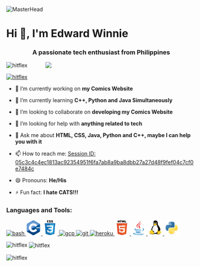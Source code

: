 ![MasterHead](https://w.wallhaven.cc/full/8o/wallhaven-8o699y.jpg)
# Hi 👋, I'm Edward Winnie
<h3 align="center">A passionate tech enthusiast from Philippines</h3>
<img width="400" align="right" src="https://media0.giphy.com/media/oFvFtrhrmIFFe/giphy.gif"/>

<p align="left"> <img src="https://komarev.com/ghpvc/?username=hitflex&label=Profile%20views&color=0e75b6&style=flat" alt="hitflex" /> </p>

<p align="left"> <a href="https://github.com/ryo-ma/github-profile-trophy"><img src="https://github-profile-trophy.vercel.app/?username=hitflex" alt="hitflex" /></a> </p>

- 🔭 I’m currently working on **my Comics Website**

- 🌱 I’m currently learning **C++, Python and Java Simultaneously**

- 👯 I’m looking to collaborate on **developing my Comics Website**

- 🤝 I’m looking for help with **anything related to tech**

- 💬 Ask me about **HTML, CSS, Java, Python and C++, maybe I can help you with it**

- 📫 How to reach me: [Session ID: 05c3c4c4ec1813ac92354951f6fa7ab8a9ba8dbb27a27d48f9fef04c7cf0e7484c](https://getsession.org)

- 😄 Pronouns: **He/His**

- ⚡ Fun fact: **I hate CATS!!!**

<h3 align="left">Languages and Tools:</h3>
<p align="left"> <a href="https://www.gnu.org/software/bash/" target="_blank" rel="noreferrer"> <img src="https://www.vectorlogo.zone/logos/gnu_bash/gnu_bash-icon.svg" alt="bash" width="40" height="40"/> </a> <a href="https://www.w3schools.com/cpp/" target="_blank" rel="noreferrer"> <img src="https://raw.githubusercontent.com/devicons/devicon/master/icons/cplusplus/cplusplus-original.svg" alt="cplusplus" width="40" height="40"/> </a> <a href="https://www.w3schools.com/css/" target="_blank" rel="noreferrer"> <img src="https://raw.githubusercontent.com/devicons/devicon/master/icons/css3/css3-original-wordmark.svg" alt="css3" width="40" height="40"/> </a> <a href="https://cloud.google.com" target="_blank" rel="noreferrer"> <img src="https://www.vectorlogo.zone/logos/google_cloud/google_cloud-icon.svg" alt="gcp" width="40" height="40"/> </a> <a href="https://git-scm.com/" target="_blank" rel="noreferrer"> <img src="https://www.vectorlogo.zone/logos/git-scm/git-scm-icon.svg" alt="git" width="40" height="40"/> </a> <a href="https://heroku.com" target="_blank" rel="noreferrer"> <img src="https://www.vectorlogo.zone/logos/heroku/heroku-icon.svg" alt="heroku" width="40" height="40"/> </a> <a href="https://www.w3.org/html/" target="_blank" rel="noreferrer"> <img src="https://raw.githubusercontent.com/devicons/devicon/master/icons/html5/html5-original-wordmark.svg" alt="html5" width="40" height="40"/> </a> <a href="https://www.java.com" target="_blank" rel="noreferrer"> <img src="https://raw.githubusercontent.com/devicons/devicon/master/icons/java/java-original.svg" alt="java" width="40" height="40"/> </a> <a href="https://www.linux.org/" target="_blank" rel="noreferrer"> <img src="https://raw.githubusercontent.com/devicons/devicon/master/icons/linux/linux-original.svg" alt="linux" width="40" height="40"/> </a> <a href="https://www.python.org" target="_blank" rel="noreferrer"> <img src="https://raw.githubusercontent.com/devicons/devicon/master/icons/python/python-original.svg" alt="python" width="40" height="40"/> </a> </p>

<p><img align="left" src="https://github-readme-stats.vercel.app/api/top-langs?username=hitflex&show_icons=true&locale=en&layout=compact" alt="hitflex" /></p>

<p>&nbsp;<img align="center" src="https://github-readme-stats.vercel.app/api?username=hitflex&show_icons=true&locale=en" alt="hitflex" /></p>

<p><img align="center" src="https://github-readme-streak-stats.herokuapp.com/?user=hitflex&" alt="hitflex" /></p>
